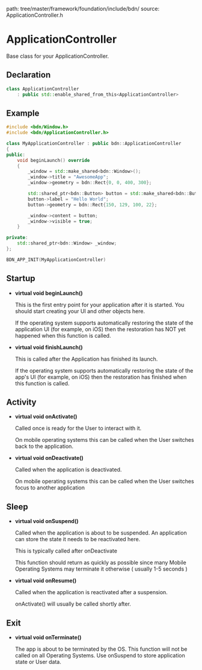 path: tree/master/framework/foundation/include/bdn/
source: ApplicationController.h

# ApplicationController

Base class for your ApplicationController.

## Declaration

```C++
class ApplicationController 
	: public std::enable_shared_from_this<ApplicationController>
```

## Example

```c++
#include <bdn/Window.h>
#include <bdn/ApplicationController.h>

class MyApplicationController : public bdn::ApplicationController
{
public:
	void beginLaunch() override
	{
	    _window = std::make_shared<bdn::Window>();
	    _window->title = "AwesomeApp";
	    _window->geometry = bdn::Rect{0, 0, 400, 300};

	    std::shared_ptr<bdn::Button> button = std::make_shared<bdn::Button>();
	    button->label = "Hello World";
	    button->geometry = bdn::Rect{150, 129, 100, 22};

	    _window->content = button;
	    _window->visible = true;
	}

private:
	std::shared_ptr<bdn::Window> _window;
};

BDN_APP_INIT(MyApplicationController)
```

## Startup

* **virtual void beginLaunch()**

	This is the first entry point for your application after it is started. You should start creating your UI and other objects here.

	If the operating system supports automatically restoring the state
	of the application UI (for example, on iOS) then the restoration has NOT
	yet happened when this function is called.

* **virtual void finishLaunch()**

	This is called after the Application has finished its launch.

	If the operating system supports automatically restoring the state
	of the app's UI (for example, on iOS) then the restoration has
	finished when this function is called.

## Activity

* **virtual void onActivate()**

	Called once is ready for the User to interact with it. 

	On mobile operating systems this can be called when the User switches back to the application.

* **virtual void onDeactivate()**

	Called when the application is deactivated.

	On mobile operating systems this can be called when the User switches focus to another application

## Sleep

* **virtual void onSuspend()**

	Called when the application is about to be suspended. An application can store the state it needs
	to be reactivated here. 

	This is typically called after onDeactivate 

	This function should return as quickly as possible since many Mobile Operating Systems may terminate 
	it otherwise ( usually 1-5 seconds )

* **virtual void onResume()**

	Called when the application is reactivated after a suspension.

	onActivate() will usually be called shortly after.

## Exit

* **virtual void onTerminate()**

	The app is about to be terminated by the OS. This function will not be called on all Operating Systems.
	Use onSuspend to store application state or User data.
